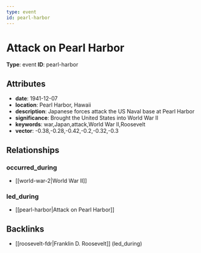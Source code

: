 ```yaml
---
type: event
id: pearl-harbor
---
```


# Attack on Pearl Harbor

**Type**: event
**ID**: pearl-harbor

## Attributes

- **date**: 1941-12-07
- **location**: Pearl Harbor, Hawaii
- **description**: Japanese forces attack the US Naval base at Pearl Harbor
- **significance**: Brought the United States into World War II
- **keywords**: war,Japan,attack,World War II,Roosevelt
- **vector**: -0.38,-0.28,-0.42,-0.2,-0.32,-0.3

## Relationships

### occurred_during

- [[world-war-2|World War II]]

### led_during

- [[pearl-harbor|Attack on Pearl Harbor]]

## Backlinks

- [[roosevelt-fdr|Franklin D. Roosevelt]] (led_during)

